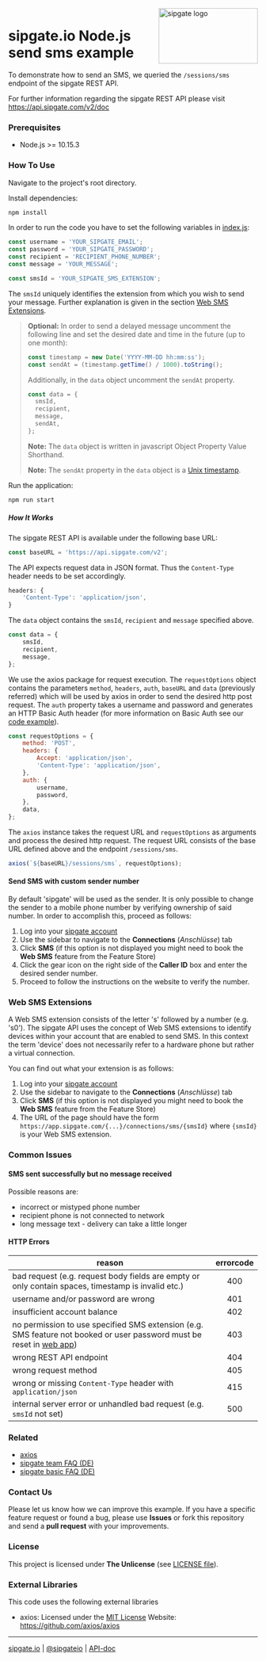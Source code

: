 <img src="https://www.sipgatedesign.com/wp-content/uploads/wort-bildmarke_positiv_2x.jpg" alt="sipgate logo" title="sipgate" align="right" height="112" width="200"/>

# sipgate.io Node.js send sms example

To demonstrate how to send an SMS, we queried the `/sessions/sms` endpoint of the sipgate REST API.

For further information regarding the sipgate REST API please visit https://api.sipgate.com/v2/doc

### Prerequisites

- Node.js >= 10.15.3

### How To Use

Navigate to the project's root directory.

Install dependencies:

```bash
npm install
```

In order to run the code you have to set the following variables in [index.js](./index.js):

```javascript
const username = 'YOUR_SIPGATE_EMAIL';
const password = 'YOUR_SIPGATE_PASSWORD';
const recipient = 'RECIPIENT_PHONE_NUMBER';
const message = 'YOUR_MESSAGE';

const smsId = 'YOUR_SIPGATE_SMS_EXTENSION';
```

The `smsId` uniquely identifies the extension from which you wish to send your message. Further explanation is given in the section [Web SMS Extensions](#web-sms-extensions).

> **Optional:**
> In order to send a delayed message uncomment the following line and set the desired date and time in the future (up to one month):
>
> ```javascript
> const timestamp = new Date('YYYY-MM-DD hh:mm:ss');
> const sendAt = (timestamp.getTime() / 1000).toString();
> ```
>
> Additionally, in the `data` object uncomment the `sendAt` property.
>
> ```javascript
> const data = {
> 	smsId,
> 	recipient,
> 	message,
> 	sendAt,
> };
> ```
>
> **Note:** The `data` object is written in javascript Object Property Value Shorthand.
>
> **Note:** The `sendAt` property in the `data` object is a [Unix timestamp](https://www.unixtimestamp.com/).

Run the application:

```bash
npm run start
```

##### How It Works

The sipgate REST API is available under the following base URL:

```javascript
const baseURL = 'https://api.sipgate.com/v2';
```

The API expects request data in JSON format. Thus the `Content-Type` header needs to be set accordingly.

```javascript
headers: {
	'Content-Type': 'application/json',
}
```

The `data` object contains the `smsId`, `recipient` and `message` specified above.

```javascript
const data = {
	smsId,
	recipient,
	message,
};
```

We use the axios package for request execution. The
`requestOptions` object contains the parameters `method`, `headers`, `auth`, `baseURL` and `data` (previously referred) which will be used by axios in order to send the desired http post request. The `auth` property takes a username and password and generates an HTTP Basic Auth header (for more information on Basic Auth see our [code example](https://github.com/sipgate/sipgateio-basicauth-node)).

```javascript
const requestOptions = {
	method: 'POST',
	headers: {
		Accept: 'application/json',
		'Content-Type': 'application/json',
	},
	auth: {
		username,
		password,
	},
	data,
};
```

The `axios` instance takes the request URL and `requestOptions` as arguments and process the desired http request. The request URL consists of the base URL defined above and the endpoint `/sessions/sms`.

```javascript
axios(`${baseURL}/sessions/sms`, requestOptions);
```

#### Send SMS with custom sender number

By default 'sipgate' will be used as the sender. It is only possible to change the sender to a mobile phone number by verifying ownership of said number. In order to accomplish this, proceed as follows:

1. Log into your [sipgate account](https://app.sipgate.com/connections/sms)
2. Use the sidebar to navigate to the **Connections** (_Anschlüsse_) tab
3. Click **SMS** (if this option is not displayed you might need to book the **Web SMS** feature from the Feature Store)
4. Click the gear icon on the right side of the **Caller ID** box and enter the desired sender number.
5. Proceed to follow the instructions on the website to verify the number.


### Web SMS Extensions

A Web SMS extension consists of the letter 's' followed by a number (e.g. 's0'). The sipgate API uses the concept of Web SMS extensions to identify devices within your account that are enabled to send SMS. In this context the term 'device' does not necessarily refer to a hardware phone but rather a virtual connection.

You can find out what your extension is as follows:

1. Log into your [sipgate account](https://app.sipgate.com/connections/sms)
2. Use the sidebar to navigate to the **Connections** (_Anschlüsse_) tab
3. Click **SMS** (if this option is not displayed you might need to book the **Web SMS** feature from the Feature Store)
4. The URL of the page should have the form `https://app.sipgate.com/{...}/connections/sms/{smsId}` where `{smsId}` is your Web SMS extension.

### Common Issues

#### SMS sent successfully but no message received

Possible reasons are:

- incorrect or mistyped phone number
- recipient phone is not connected to network
- long message text - delivery can take a little longer

#### HTTP Errors

| reason                                                                                                                                                | errorcode |
| ----------------------------------------------------------------------------------------------------------------------------------------------------- | :-------: |
| bad request (e.g. request body fields are empty or only contain spaces, timestamp is invalid etc.)                                                    |    400    |
| username and/or password are wrong                                                                                                                    |    401    |
| insufficient account balance                                                                                                                  |    402    |
| no permission to use specified SMS extension (e.g. SMS feature not booked or user password must be reset in [web app](https://app.sipgate.com/login)) |    403    |
| wrong REST API endpoint                                                                                                                               |    404    |
| wrong request method                                                                                                                                  |    405    |
| wrong or missing `Content-Type` header with `application/json`                                                                                        |    415    |
| internal server error or unhandled bad request (e.g. `smsId` not set)                                                                                 |    500    |

### Related

- [axios](https://github.com/axios/axios)
- [sipgate team FAQ (DE)](https://teamhelp.sipgate.de/hc/de)
- [sipgate basic FAQ (DE)](https://basicsupport.sipgate.de/hc/de)

### Contact Us

Please let us know how we can improve this example.
If you have a specific feature request or found a bug, please use **Issues** or fork this repository and send a **pull request** with your improvements.

### License

This project is licensed under **The Unlicense** (see [LICENSE file](./LICENSE)).

### External Libraries

This code uses the following external libraries

- axios:
  Licensed under the [MIT License](https://opensource.org/licenses/MIT)
  Website: https://github.com/axios/axios

---

[sipgate.io](https://www.sipgate.io) | [@sipgateio](https://twitter.com/sipgateio) | [API-doc](https://api.sipgate.com/v2/doc)
